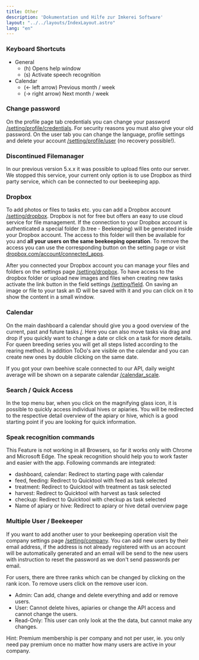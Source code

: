 ```yaml
---
title: Other
description: 'Dokumentation und Hilfe zur Imkerei Software'
layout: "../../layouts/IndexLayout.astro"
lang: "en"
---
```


### Keyboard Shortcuts

- General
  - (h) Opens help window
  - (s) Activate speech recognition
- Calendar
  - (← left arrow) Previous month / week
  - (→ right arrow) Next month / week

### Change password

On the profile page tab credentials you can change your password [/setting/profile/credentials](https://app.btree.at/setting/profile/credentials). For security reasons you must also give your old password. On the user tab you can change the language, profile settings and delete your account [/setting/profile/user](https://app.btree.at/setting/profile/user) (no recovery possible!).

### Discontinued Filemanager

In our previous version 5.x.x it was possible to upload files onto our server. We stopped this service, your current only option is to use Dropbox as third party service, which can be connected to our beekeeping app.

### Dropbox

To add photos or files to tasks etc. you can add a Dropbox account [/setting/dropbox](https://app.btree.at/setting/dropbox). Dropbox is not for free but offers an easy to use cloud service for file management. If the connection to your Dropbox account is authenticated a special folder (b.tree - Beekeeping) will be generated inside your Dropbox account. The access to this folder will then be available for you and **all your users on the same beekeeping operation**. To remove the access you can use the corresponding button on the setting page or visit [dropbox.com/account/connected_apps](https://www.dropbox.com/account/connected_apps).

After you connected your Dropbox account you can manage your files and folders on the settings page [/setting/dropbox](https://app.btree.at/setting/dropbox). To have access to the dropbox folder or upload new images and files when creating new tasks activate the link button in the field settings [/setting/field](https://app.btree.at/setting/field). On saving an image or file to your task an ID will be saved with it and you can click on it to show the content in a small window.

### Calendar

On the main dashboard a calendar should give you a good overview of the current, past and future tasks [/](https://app.btree.at/). Here you can also move tasks via drag and drop if you quickly want to change a date or click on a task for more details. For queen breeding series you will get all steps listed according to the rearing method. In addition ToDo's are visible on the calendar and you can create new ones by double clicking on the same date.

If you got your own beehive scale connected to our API, daily weight average will be shown on a separate calendar [/calendar_scale](https://app.btree.at/calendar_scale).

### Search / Quick Access

In the top menu bar, when you click on the magnifying glass icon, it is possible to quickly access individual hives or apiaries. You will be redirected to the respective detail overview of the apiary or hive, which is a good starting point if you are looking for quick information.

### Speak recognition commands

This Feature is not working in all Browsers, so far it works only with Chrome and Microsoft Edge. The speak recognition should help you to work faster and easier with the app. Following commands are integrated:

- dashboard, calendar: Redirect to starting page with calendar
- feed, feeding: Redirect to Quicktool with feed as task selected
- treatment: Redirect to Quicktool with treatment as task selected
- harvest: Redirect to Quicktool with harvest as task selected
- checkup: Redirect to Quicktool with checkup as task selected
- Name of apiary or hive: Redirect to apiary or hive detail overview page

### Multiple User / Beekeeper

If you want to add another user to your beekeeping operation visit the company settings page [/setting/company](https://app.btree.at/setting/company). You can add new users by their email address, if the address is not already registered with us an account will be automatically generated and an email will be send to the new users with instruction to reset the password as we don't send passwords per email.

For users, there are three ranks which can be changed by clicking on the rank icon. To remove users click on the remove user icon.

- Admin: Can add, change and delete everything and add or remove users.
- User: Cannot delete hives, apiaries or change the API access and cannot change the users.
- Read-Only: This user can only look at the the data, but cannot make any changes.

Hint: Premium membership is per company and not per user, ie. you only need pay premium once no matter how many users are active in your company.

